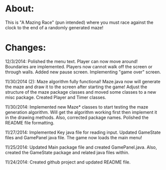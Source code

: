 About:
===========

This is "A Mazing Race" (pun intended) where you must race against the clock to the end of a randomly generated maze!


Changes:
===========

12/3/2014:	Polished the menu text.
			Player can now move around!
			Boundaries are implemented. Players now cannot walk off the screen or through walls.
			Added new pause screen.
			Implementing "game over" screen.

11/30/2014 (2): Maze algorithm fully functional! Maze.java now will generate the maze and draw it to the screen after starting the game!
			Adjust the structure of the maze package classes and moved some classes to a new misc package.
			Created Player and Timer classes.
 
11/30/2014: Implemented new Maze* classes to start testing the maze generation algorithm. Will get the algorithm working first then implement it in the drawing methods.
			Also, corrected package names.
			Polished the README file formatting.

11/27/2014: Implemented Key java file for reading input.
			Updated GameState files and GamePanel java file. The game now loads the main menu!

11/25/2014: Updated Main package file and created GamePanel.java.
			Also, created the GameState package and related java files within.

11/24/2014: Created github project and updated README file.
